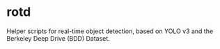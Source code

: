 # rotd
Helper scripts for real-time object detection, based on YOLO v3 and the Berkeley Deep Drive (BDD) Dataset.
